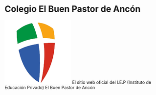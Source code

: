 # Colegio El Buen Pastor de Ancón
<img src="images/escudo.png" alt="Descripción de la imagen">
El sitio web oficial del I.E.P (Instituto de Educación Privado) El Buen Pastor de Ancón

